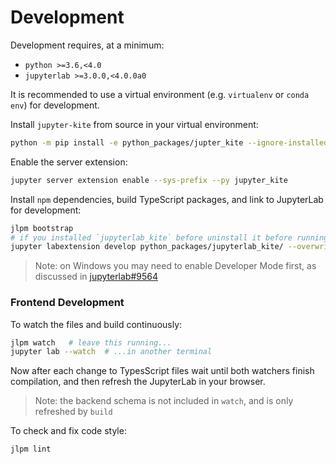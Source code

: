 # Development

Development requires, at a minimum:
- `python >=3.6,<4.0`
- `jupyterlab >=3.0.0,<4.0.0a0`

It is recommended to use a virtual environment (e.g. `virtualenv` or `conda env`)
for development.

Install `jupyter-kite` from source in your virtual environment:

```bash
python -m pip install -e python_packages/jupter_kite --ignore-installed --no-deps -vv
```

Enable the server extension:

```bash
jupyter server extension enable --sys-prefix --py jupyter_kite
```

Install `npm` dependencies, build TypeScript packages, and link
to JupyterLab for development:

```bash
jlpm bootstrap
# if you installed `jupyterlab_kite` before uninstall it before running the next line
jupyter labextension develop python_packages/jupyterlab_kite/ --overwrite
```

> Note: on Windows you may need to enable Developer Mode first, as discussed in [jupyterlab#9564](https://github.com/jupyterlab/jupyterlab/issues/9564)

### Frontend Development

To watch the files and build continuously:

```bash
jlpm watch   # leave this running...
jupyter lab --watch  # ...in another terminal
```

Now after each change to TypesScript files wait until both watchers finish compilation,
and then refresh the JupyterLab in your browser.

> Note: the backend schema is not included in `watch`, and is only refreshed by `build`

To check and fix code style:

```bash
jlpm lint
```
